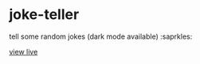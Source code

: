# joke-teller

tell some random jokes (dark mode available) :saprkles:

[view live](https://cblokkeel.github.io/joke-teller)
